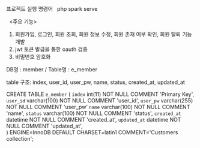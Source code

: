 프로젝트 실행 명령어 &nbsp;
php spark serve 

&nbsp;
<주요 기능>&nbsp;
1. 회원가입, 로그인, 회원 조회, 회원 정보 수정, 회원 존재 여부 확인, 회원 탈퇴 기능 개발&nbsp;
2. jwt 토큰 발급을 통한 oauth 검증&nbsp;
3. 비밀번호 암호화&nbsp;

DB명 : member / Table명 : e_member&nbsp;

table 구조: 
index, user_id, user_pw, name, status, created_at, updated_at&nbsp;
&nbsp;

CREATE TABLE `e_member` (
  `index` int(11) NOT NULL COMMENT 'Primary Key',
  `user_id` varchar(100) NOT NULL COMMENT 'user_id',
`user_pw` varchar(255) NOT NULL COMMENT 'user_pw’
`name` varchar(100) NOT NULL COMMENT 'name',
`status` varchar(100) NOT NULL COMMENT 'status',
`created_at` datetime NOT NULL COMMENT 'created_at',
`updated_at` datetime NOT NULL COMMENT 'updated_at',  
) ENGINE=InnoDB DEFAULT CHARSET=latin1 COMMENT='Customers collection';
